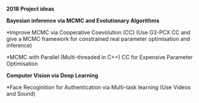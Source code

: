 **2018 Project ideas**

**Bayesian inference via MCMC and Evolutionary Algorithms**

*Improve MCMC via  Cooperative Coevolution (CC) (Use G3-PCX CC and give a MCMC framework for constrained real parameter optimisation and inference)

*MCMC with Parallel (Multi-threaded in C++) CC for Expensive Parameter Optimisation 

**Computer Vision via Deep Learning**

*Face Recoginition for Authentication  via Multi-task learning (Use Videos and Sound)


